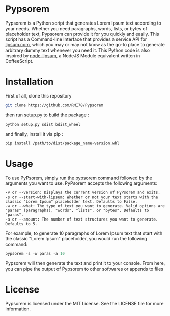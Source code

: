 # Pypsorem
Pypsorem is a Python script that generates Lorem Ipsum text according to your needs. Whether you need paragraphs, words, lists, or bytes of placeholder text, Pypsorem can provide it for you quickly and easily.
This script has a Command-line Interface that provides a service API for [lipsum.com](https://lipsum.com), which you may or may not know as the go-to place to generate arbitrary dummy text whenever you need it. 
This Python code is also inspired by [node-lipsum](https://github.com/traviskaufman/node-lipsum), a NodeJS Module equivalent written in CoffeeScript.


# Installation

First of all, clone this repository
```Bash
git clone https://github.com/RMI78/Pypsorem
```

then run setup.py to build the package :
```Bash
python setup.py sdist bdist_wheel
```

and finally, install it via pip :
```Bash
pip install /path/to/dist/package_name-version.whl
```

# Usage

To use PyPsorem, simply run the pypsorem command followed by the arguments you want to use. PyPsorem accepts the following arguments:

    -v or --version: Displays the current version of PyPsorem and exits.
    -s or --start-with-lipsum: Whether or not your text starts with the classic "Lorem Ipsum" placeholder text. Defaults to False.
    -w or --what: The type of text you want to generate. Valid options are "paras" (paragraphs), "words", "lists", or "bytes". Defaults to "paras".
    -a or --amount: The number of text structures you want to generate. Defaults to 5.

For example, to generate 10 paragraphs of Lorem Ipsum text that start with the classic "Lorem Ipsum" placeholder, you would run the following command:
```Python
pypsorem -s -w paras -a 10
```
Pypsorem will then generate the text and print it to your console.
From here, you can pipe the output of Pypsorem to other softwares or appends to files

# License

Pypsorem is licensed under the MIT License. See the LICENSE file for more information.

